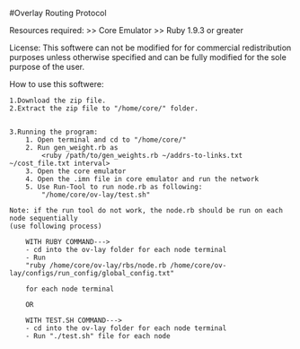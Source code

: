#Overlay Routing Protocol

Resources required:
		>> Core Emulator
		>> Ruby 1.9.3 or greater

License:
	This softwere can not be modified for for commercial redistribution purposes
	unless otherwise specified and can be fully modified for the sole purpose of the user.

How to use this softwere:
		
	1.Download the zip file.
	2.Extract the zip file to "/home/core/" folder.


	3.Running the program:
		1. Open terminal and cd to "/home/core/"
		2. Run gen_weight.rb as 
			<ruby /path/to/gen_weights.rb ~/addrs-to-links.txt ~/cost_file.txt interval>
		3. Open the core emulator
		4. Open the .imn file in core emulator and run the network
		5. Use Run-Tool to run node.rb as following:
			"/home/core/ov-lay/test.sh"
			
	Note: if the run tool do not work, the node.rb should be run on each node sequentially
	(use following process)

		WITH RUBY COMMAND--->
		- cd into the ov-lay folder for each node terminal
		- Run 
		"ruby /home/core/ov-lay/rbs/node.rb /home/core/ov-lay/configs/run_config/global_config.txt" 
			
		for each node terminal

		OR

		WITH TEST.SH COMMAND--->
		- cd into the ov-lay folder for each node terminal
		- Run "./test.sh" file for each node




